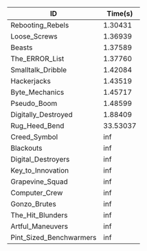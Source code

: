 |ID|Time(s)|
|-|-|
|Rebooting_Rebels|1.30431|
|Loose_Screws|1.36939|
|Beasts|1.37589|
|The_ERROR_List|1.37760|
|Smalltalk_Dribble|1.42084|
|Hackerjacks|1.43519|
|Byte_Mechanics|1.45717|
|Pseudo_Boom|1.48599|
|Digitally_Destroyed|1.88409|
|Rug_Heed_Bend|33.53037|
|Creed_Symbol|inf|
|Blackouts|inf|
|Digital_Destroyers|inf|
|Key_to_Innovation|inf|
|Grapevine_Squad|inf|
|Computer_Crew|inf|
|Gonzo_Brutes|inf|
|The_Hit_Blunders|inf|
|Artful_Maneuvers|inf|
|Pint_Sized_Benchwarmers|inf|
